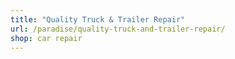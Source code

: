 ```yaml
---
title: "Quality Truck & Trailer Repair"
url: /paradise/quality-truck-and-trailer-repair/
shop: car repair
---
```

